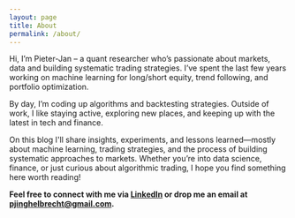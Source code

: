 ```yaml
---
layout: page
title: About
permalink: /about/
---
```



Hi, I’m Pieter-Jan – a quant researcher who’s passionate about markets, data and building systematic trading strategies. I’ve spent the last few years working on machine learning for long/short equity, trend following, and portfolio optimization. 

By day, I’m coding up algorithms and backtesting strategies. Outside of work, I like staying active, exploring new places, and keeping up with the latest in tech and finance.  

On this blog I'll share insights, experiments, and lessons learned—mostly about machine learning, trading strategies, and the process of building systematic approaches to markets. Whether you’re into data science, finance, or just curious about algorithmic trading, I hope you find something here worth reading!  

**Feel free to connect with me via [LinkedIn](https://www.linkedin.com/in/PieterJanInghelbrecht) or drop me an email at [pjinghelbrecht@gmail.com](mailto:pjinghelbrecht@gmail.com).**  

